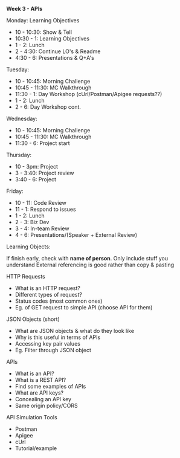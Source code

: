**Week 3 - APIs**

Monday: Learning Objectives

  - 10 - 10:30: Show & Tell
  - 10:30 - 1: Learning Objectives
  - 1 - 2: Lunch
  - 2 - 4:30: Continue LO's & Readme
  - 4:30 - 6: Presentations & Q+A's

Tuesday:
  - 10 - 10:45: Morning Challenge
  - 10:45 - 11:30: MC Walkthrough
  - 11:30 - 1: Day Workshop (cUrl/Postman/Apigee requests??)
  - 1 - 2: Lunch
  - 2 - 6: Day Workshop cont.

Wednesday:
  - 10 - 10:45: Morning Challenge
  - 10:45 - 11:30: MC Walkthrough
  - 11:30 - 6: Project start

Thursday:
  - 10 - 3pm: Project
  - 3 - 3:40: Project review
  - 3:40 - 6: Project

Friday:
  - 10 - 11: Code Review
  - 11 - 1: Respond to issues
  - 1 - 2: Lunch
  - 2 - 3: Biz Dev
  - 3 - 4: In-team Review
  - 4 - 6: Presentations/(Speaker + External Review)


Learning Objects:

If finish early, check with **name of person**.
Only include stuff you understand
External referencing is good rather than copy & pasting

HTTP Requests
  - What is an HTTP request?
  - Different types of request?
  - Status codes (most common ones)
  - Eg. of GET request to simple API (choose API for them)

JSON Objects (short)
   - What are JSON objects & what do they look like
   - Why is this useful in terms of APIs
   - Accessing key pair values
   - Eg. Filter through JSON object

APIs
  - What is an API?
  - What is a REST API?
  - Find some examples of APIs
  - What are API keys?
  - Concealing an API key
  - Same origin policy/CORS

API Simulation Tools
  - Postman
  - Apigee
  - cUrl
  - Tutorial/example
